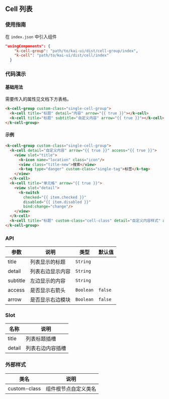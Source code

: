 ## Cell 列表

### 使用指南
在 `index.json` 中引入组件
```json
"usingComponents": {
    "k-cell-group": "path/to/kai-ui/dist/cell-group/index",
    "k-cell": "path/to/kai-ui/dist/cell/index"
  }
```

### 代码演示

#### 基础用法
需要传入的属性见文档下方表格。

```html
<k-cell-group custom-class="single-cell-group">
  <k-cell title="标题" detail="内容" arrow="{{ true }}"></k-cell>
  <k-cell title="标题" subtitle="自定义内容" arrow="{{ true }}"></k-cell>
</k-cell-group>
```

#### 示例

```html
<k-cell-group custom-class="single-cell-group">
  <k-cell detail="自定义内容" arrow="{{ true }}" access="{{ true }}">
    <view slot="title">
      <k-icon name="location" class="icon"/>
      <view class="title-new">搜索</view>
      <k-tag type="danger" custom-class="single-tag">标签</k-tag>
    </view>
  </k-cell>
  <k-cell title="单元格" arrow="{{ true }}">
    <view slot="detail">
      <k-switch
        checked="{{ item.checked }}" 
        disabled="{{ item.disabled }}" 
        bind:change="change"/>
    </view>
  </k-cell>
  <k-cell title="标题" custom-class="cell-class" detail="自定义内容样式" arrow="{{ true }}" access="{{ true }}"></k-cell>
</k-cell-group>
```

### API

| 参数 | 说明 | 类型 | 默认值 |
|-----------|-----------|-----------|-------------|
| title | 列表显示的标题 | `String` | ` ` |
| detail | 列表右边显示内容 | `String` | ` ` |
| subtitle | 左边显示的内容 | `String` | ` ` |
| access | 是否显示右箭头 | `Boolean` | `false` |
| arrow | 是否显示右边模块 | `Boolean` | `false` |

### Slot

| 名称 | 说明 |
|-----------|-----------|
| title | 列表标题插槽 |
| detail | 列表右边内容插槽 |

### 外部样式

| 类名 | 说明 |
|-----------|-----------|
| custom-class | 组件根节点自定义类名 |

